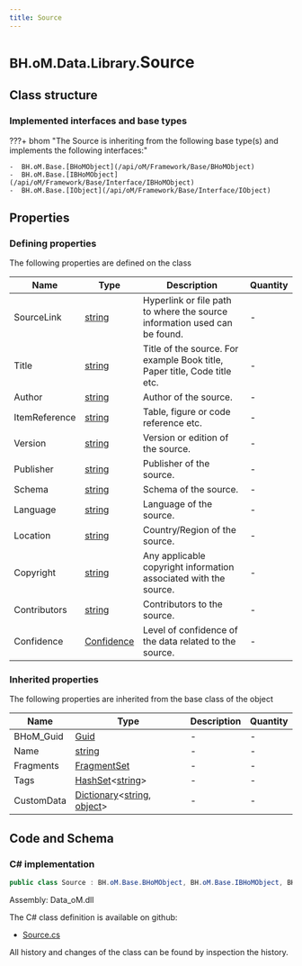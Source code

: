 ```yaml
---
title: Source
---
```


# <small>BH.oM.Data.Library.</small>**Source**



## Class structure

### Implemented interfaces and base types

???+ bhom "The Source is inheriting from the following base type(s) and implements the following interfaces:"

    -  BH.oM.Base.[BHoMObject](/api/oM/Framework/Base/BHoMObject)
    -  BH.oM.Base.[IBHoMObject](/api/oM/Framework/Base/Interface/IBHoMObject)
    -  BH.oM.Base.[IObject](/api/oM/Framework/Base/Interface/IObject)


## Properties



### Defining properties

The following properties are defined on the class

| Name             | Type             | Description      | Quantity         |
|------------------|------------------|------------------|------------------|
| SourceLink | [string](https://learn.microsoft.com/en-us/dotnet/api/System.String?view=netstandard-2.0) | Hyperlink or file path to where the source information used can be found. | - |
| Title | [string](https://learn.microsoft.com/en-us/dotnet/api/System.String?view=netstandard-2.0) | Title of the source. For example Book title, Paper title, Code title etc. | - |
| Author | [string](https://learn.microsoft.com/en-us/dotnet/api/System.String?view=netstandard-2.0) | Author of the source. | - |
| ItemReference | [string](https://learn.microsoft.com/en-us/dotnet/api/System.String?view=netstandard-2.0) | Table, figure or code reference etc. | - |
| Version | [string](https://learn.microsoft.com/en-us/dotnet/api/System.String?view=netstandard-2.0) | Version or edition of the source. | - |
| Publisher | [string](https://learn.microsoft.com/en-us/dotnet/api/System.String?view=netstandard-2.0) | Publisher of the source. | - |
| Schema | [string](https://learn.microsoft.com/en-us/dotnet/api/System.String?view=netstandard-2.0) | Schema of the source. | - |
| Language | [string](https://learn.microsoft.com/en-us/dotnet/api/System.String?view=netstandard-2.0) | Language of the source. | - |
| Location | [string](https://learn.microsoft.com/en-us/dotnet/api/System.String?view=netstandard-2.0) | Country/Region of the source. | - |
| Copyright | [string](https://learn.microsoft.com/en-us/dotnet/api/System.String?view=netstandard-2.0) | Any applicable copyright information associated with the source. | - |
| Contributors | [string](https://learn.microsoft.com/en-us/dotnet/api/System.String?view=netstandard-2.0) | Contributors to the source. | - |
| Confidence | [Confidence](/api/oM/Framework/Data/Library/Confidence) | Level of confidence of the data related to the source. | - |


### Inherited properties
The following properties are inherited from the base class of the object

| Name             | Type             | Description      | Quantity         |
|------------------|------------------|------------------|------------------|
| BHoM_Guid | [Guid](https://learn.microsoft.com/en-us/dotnet/api/System.Guid?view=netstandard-2.0) | - | - |
| Name | [string](https://learn.microsoft.com/en-us/dotnet/api/System.String?view=netstandard-2.0) | - | - |
| Fragments | [FragmentSet](/api/oM/Framework/Base/FragmentSet) | - | - |
| Tags | [HashSet](https://learn.microsoft.com/en-us/dotnet/api/System.Collections.Generic.HashSet-1?view=netstandard-2.0)&lt;[string](https://learn.microsoft.com/en-us/dotnet/api/System.String?view=netstandard-2.0)&gt; | - | - |
| CustomData | [Dictionary](https://learn.microsoft.com/en-us/dotnet/api/System.Collections.Generic.Dictionary-2?view=netstandard-2.0)&lt;[string](https://learn.microsoft.com/en-us/dotnet/api/System.String?view=netstandard-2.0), [object](https://learn.microsoft.com/en-us/dotnet/api/System.Object?view=netstandard-2.0)&gt; | - | - |


## Code and Schema

### C# implementation

``` C# title="C#"
public class Source : BH.oM.Base.BHoMObject, BH.oM.Base.IBHoMObject, BH.oM.Base.IObject
```

Assembly: Data_oM.dll

The C# class definition is available on github:

- [Source.cs](https://github.com/BHoM/BHoM/blob/develop/Data_oM/Library\Source.cs)

All history and changes of the class can be found by inspection the history.
